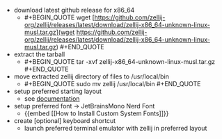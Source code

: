 - download latest github release for x86_64
	- #+BEGIN_QUOTE
	  wget [https://github.com/zellij-org/zellij/releases/latest/download/zellij-x86_64-unknown-linux-musl.tar.gz](wget https://github.com/zellij-org/zellij/releases/latest/download/zellij-x86_64-unknown-linux-musl.tar.gz)
	  #+END_QUOTE
- extract the tarball
	- #+BEGIN_QUOTE
	  tar -xvf zellij-x86_64-unknown-linux-musl.tar.gz
	  #+END_QUOTE
- move extracted zellij directory of files to /usr/local/bin
	- #+BEGIN_QUOTE
	  sudo mv zellij /usr/local/bin
	  #+END_QUOTE
- setup preferred starting layout
	- see [documentation](https://zellij.dev/documentation/layouts.html)
- setup preferred font -> JetBrainsMono Nerd Font
	- {{embed [[How to Install Custom System Fonts]]}}
- create [optional] keyboard shortcut
	- launch preferred terminal emulator with zellij in preferred layout